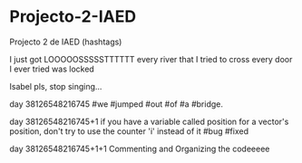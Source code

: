 # Projecto-2-IAED
Projecto 2 de IAED (hashtags)


I just got LOOOOOSSSSSTTTTTT every river that I tried to cross every door I ever tried was locked

Isabel pls, stop singing...

day 38126548216745 
  #we #jumped #out #of #a #bridge.

day 38126548216745+1
  if you have a variable called position for a vector's position, don't try to use the counter 'i' instead of it
  #bug #fixed

day 38126548216745+1+1
  Commenting and Organizing the codeeeee 
